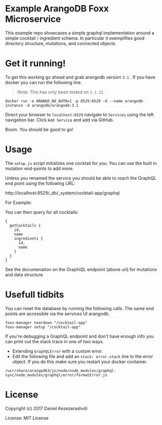 # Example ArangoDB Foxx Microservice

This example repo showcases a simple graphql implementation around a simple cocktail / ingredient schema. In particular it exemplifies good directory structure, mutations, and connected objects.

# Get it running!

To get this working go ahead and grab arangodb version `3.1` . If you have docker you can run the following line.

> Note: This has only been tested on `3.1.22`.

```
docker run -e ARANGO_NO_AUTH=1 -p 8529:8529 -d --name arangodb-instance -d arangodb/arangodb:3.1
```

Direct your browser to `localhost:8529` navigate to `Services` using the left navigation bar. Click `Add Service` and add via GitHub.

Boom. You should be good to go!

# Usage

The `setup.js` script initializes one cocktail for you. You can use the built in mutation end-points to add more.

Unless you renamed the service you should be able to reach the GraphQL end point using the following URL:

http://localhost:8529/_db/_system/cocktail-app/graphql

For Example:

You can then query for all cocktails:

```
{
  getCocktails {
    id,
    name
    ingredients {
      id,
      name
    }
  }
}
```

See the documenation on the GraphiQL endpoint (above url) for mutations and data structure.

# Usefull tidbits

You can reset the database by running the following calls. The same end points are accessible via the services UI arangodb.

```
foxx-manager teardown "/cocktail-app"
foxx-manager setup "/cocktail-app"
```

If you're debugging a GraphQL endpoint and don't have enough info you can print out the stack trace in one of two ways.
- Extending `GraphQLError` with a custom error.
- Edit the following file and add an `stack: error.stack` line to the error object. If you do this make sure you restart your docker container.

```
/usr/share/arangodb3/js/node/node_modules/graphql-sync/node_modules/graphql/error/formatError.js
```

# License

Copyright (c) 2017 Daniel Kezezerashvili

License: MIT License
